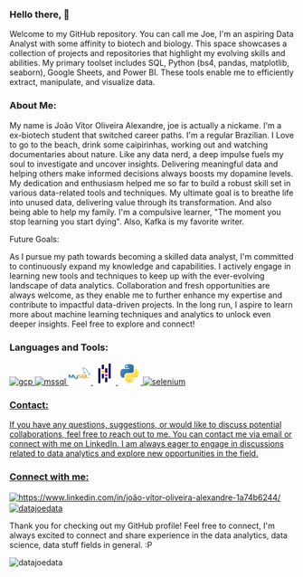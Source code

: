 ### Hello there, 👋

Welcome to my GitHub repository. You can call me Joe, I'm an aspiring Data Analyst with some affinity to biotech and biology. This space showcases a collection of projects and repositories that highlight my evolving skills and abilities. My primary toolset includes SQL, Python (bs4, pandas, matplotlib, seaborn), Google Sheets, and Power BI. These tools enable me to efficiently extract, manipulate, and visualize data.



### About Me:

My name is João Vítor Oliveira Alexandre, joe is actually a nickame. I'm a ex-biotech student that switched career paths. I'm a regular Brazilian. I Love to go to the beach, drink some caipirinhas, working out and watching documentaries about nature.
Like any data nerd, a deep impulse fuels my soul to investigate and uncover insights. Delivering meaningful data and helping others make informed decisions always boosts my dopamine levels.
My dedication and enthusiasm helped me so far to build a robust skill set in various data-related tools and techniques. My ultimate goal is to breathe life into unused data, delivering value through its transformation. And also being able to help my family. I'm a compulsive learner, "The moment you stop learning you start dying". Also, Kafka is my favorite writer. 



Future Goals:

As I pursue my path towards becoming a skilled data analyst, I'm committed to continuously expand my knowledge and capabilities. I actively engage in learning new tools and techniques to keep up with the ever-evolving landscape of data analytics. Collaboration and fresh opportunities are always welcome, as they enable me to further enhance my expertise and contribute to impactful data-driven projects. In the long run, I aspire to learn more about machine learning techniques and analytics to unlock even deeper insights. Feel free to explore and connect!












<h3 align="left">Languages and Tools:</h3>
<p align="left"> <a href="https://cloud.google.com" target="_blank" rel="noreferrer"> <img src="https://www.vectorlogo.zone/logos/google_cloud/google_cloud-icon.svg" alt="gcp" width="40" height="40"/> </a> <a href="https://www.microsoft.com/en-us/sql-server" target="_blank" rel="noreferrer"> <img src="https://www.svgrepo.com/show/303229/microsoft-sql-server-logo.svg" alt="mssql" width="40" height="40"/> </a> <a href="https://www.mysql.com/" target="_blank" rel="noreferrer"> <img src="https://raw.githubusercontent.com/devicons/devicon/master/icons/mysql/mysql-original-wordmark.svg" alt="mysql" width="40" height="40"/> </a> 
<a href="https://pandas.pydata.org/" target="_blank" rel="noreferrer"> <img src="https://raw.githubusercontent.com/devicons/devicon/2ae2a900d2f041da66e950e4d48052658d850630/icons/pandas/pandas-original.svg" alt="pandas" width="40" height="40"/> </a> <a href="https://www.python.org" target="_blank" rel="noreferrer"> <img src="https://raw.githubusercontent.com/devicons/devicon/master/icons/python/python-original.svg" alt="python" width="40" height="40"/> </a> <a href="https://www.selenium.dev" target="_blank" rel="noreferrer"> <img src="https://raw.githubusercontent.com/detain/svg-logos/780f25886640cef088af994181646db2f6b1a3f8/svg/selenium-logo.svg" alt="selenium" width="40" height="40"/> </a> <a href="https://www.sqlite.org/" target="_blank" rel="noreferrer"> 




























### Contact: 
If you have any questions, suggestions, or would like to discuss potential collaborations, feel free to reach out to me. You can contact me via email or connect with me on LinkedIn. I am always eager to engage in discussions related to data analytics and explore new opportunities in the field.

<h3 align="left">Connect with me:</h3>
<p align="left">
<a href="https://linkedin.com/in/https://www.linkedin.com/in/joão-vítor-oliveira-alexandre-1a74b6244/" target="blank"><img align="center" src="https://raw.githubusercontent.com/rahuldkjain/github-profile-readme-generator/master/src/images/icons/Social/linked-in-alt.svg" alt="https://www.linkedin.com/in/joão-vítor-oliveira-alexandre-1a74b6244/" height="30" width="40" /></a>
<a href="https://kaggle.com/datajoedata" target="blank"><img align="center" src="https://raw.githubusercontent.com/rahuldkjain/github-profile-readme-generator/master/src/images/icons/Social/kaggle.svg" alt="datajoedata" height="30" width="40" /></a>
</p>










Thank you for checking out my GitHub profile! Feel free to connect, I'm always excited to connect and share experience in the data analytics, data science, data stuff fields in general. :P 



<p align="left"> <img src="https://komarev.com/ghpvc/?username=datajoedata&label=Profile%20views&color=0e75b6&style=flat" alt="datajoedata" /> </p>





